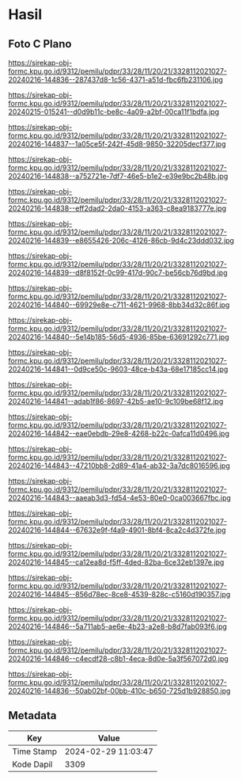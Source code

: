 # Hasil

## Foto C Plano

https://sirekap-obj-formc.kpu.go.id/9312/pemilu/pdpr/33/28/11/20/21/3328112021027-20240216-144836--287437d8-1c56-4371-a51d-fbc6fb231106.jpg

https://sirekap-obj-formc.kpu.go.id/9312/pemilu/pdpr/33/28/11/20/21/3328112021027-20240215-015241--d0d9b11c-be8c-4a09-a2bf-00ca11f1bdfa.jpg

https://sirekap-obj-formc.kpu.go.id/9312/pemilu/pdpr/33/28/11/20/21/3328112021027-20240216-144837--1a05ce5f-242f-45d8-9850-32205decf377.jpg

https://sirekap-obj-formc.kpu.go.id/9312/pemilu/pdpr/33/28/11/20/21/3328112021027-20240216-144838--a752721e-7df7-46e5-b1e2-e39e9bc2b48b.jpg

https://sirekap-obj-formc.kpu.go.id/9312/pemilu/pdpr/33/28/11/20/21/3328112021027-20240216-144838--eff2dad2-2da0-4153-a363-c8ea9183777e.jpg

https://sirekap-obj-formc.kpu.go.id/9312/pemilu/pdpr/33/28/11/20/21/3328112021027-20240216-144839--e8655426-206c-4126-86cb-9d4c23ddd032.jpg

https://sirekap-obj-formc.kpu.go.id/9312/pemilu/pdpr/33/28/11/20/21/3328112021027-20240216-144839--d8f8152f-0c99-417d-90c7-be56cb76d9bd.jpg

https://sirekap-obj-formc.kpu.go.id/9312/pemilu/pdpr/33/28/11/20/21/3328112021027-20240216-144840--69929e8e-c711-4621-9968-8bb34d32c86f.jpg

https://sirekap-obj-formc.kpu.go.id/9312/pemilu/pdpr/33/28/11/20/21/3328112021027-20240216-144840--5e14b185-56d5-4936-85be-63691292c771.jpg

https://sirekap-obj-formc.kpu.go.id/9312/pemilu/pdpr/33/28/11/20/21/3328112021027-20240216-144841--0d9ce50c-9603-48ce-b43a-68e17185cc14.jpg

https://sirekap-obj-formc.kpu.go.id/9312/pemilu/pdpr/33/28/11/20/21/3328112021027-20240216-144841--adab1f86-8697-42b5-ae10-9c109be68f12.jpg

https://sirekap-obj-formc.kpu.go.id/9312/pemilu/pdpr/33/28/11/20/21/3328112021027-20240216-144842--eae0ebdb-29e8-4268-b22c-0afca11d0496.jpg

https://sirekap-obj-formc.kpu.go.id/9312/pemilu/pdpr/33/28/11/20/21/3328112021027-20240216-144843--47210bb8-2d89-41a4-ab32-3a7dc8016596.jpg

https://sirekap-obj-formc.kpu.go.id/9312/pemilu/pdpr/33/28/11/20/21/3328112021027-20240216-144843--aaeab3d3-fd54-4e53-80e0-0ca003667fbc.jpg

https://sirekap-obj-formc.kpu.go.id/9312/pemilu/pdpr/33/28/11/20/21/3328112021027-20240216-144844--67632e9f-f4a9-4901-8bf4-8ca2c4d372fe.jpg

https://sirekap-obj-formc.kpu.go.id/9312/pemilu/pdpr/33/28/11/20/21/3328112021027-20240216-144845--ca12ea8d-f5ff-4ded-82ba-6ce32eb1397e.jpg

https://sirekap-obj-formc.kpu.go.id/9312/pemilu/pdpr/33/28/11/20/21/3328112021027-20240216-144845--856d78ec-8ce8-4539-828c-c5160d190357.jpg

https://sirekap-obj-formc.kpu.go.id/9312/pemilu/pdpr/33/28/11/20/21/3328112021027-20240216-144846--5a711ab5-ae6e-4b23-a2e8-b8d7fab093f6.jpg

https://sirekap-obj-formc.kpu.go.id/9312/pemilu/pdpr/33/28/11/20/21/3328112021027-20240216-144846--c4ecdf28-c8b1-4eca-8d0e-5a3f567072d0.jpg

https://sirekap-obj-formc.kpu.go.id/9312/pemilu/pdpr/33/28/11/20/21/3328112021027-20240216-144836--50ab02bf-00bb-410c-b650-725d1b928850.jpg


## Metadata

| Key        | Value               |
| ---------- | ------------------- |
| Time Stamp | 2024-02-29 11:03:47 |
| Kode Dapil | 3309                |



